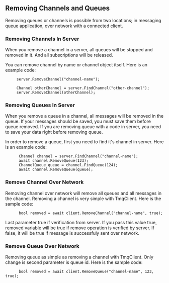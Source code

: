 ## Removing Channels and Queues

Removing queues or channels is possible from two locations;
in messaging queue application, over network with a connected client.

### Removing Channels In Server

When you remove a channel in a server, all queues will be stopped and removed in it. And all subscriptions will be released.

You can remove channel by name or channel object itself. Here is an example code:

         server.RemoveChannel("channel-name");

         Channel otherChannel = server.FindChannel("other-channel");
         server.RemoveChannel(otherChannel);


### Removing Queues In Server

When you remove a queue in a channel, all messages will be removed in the queue.
If your messages should be saved, you must save them before queue removed.
If you are removing queue with a code in server, you need to save your data right before removing queue.

In order to remove a queue, first you need to find it's channel in server. Here is an example code:

          Channel channel = server.FindChannel("channel-name");
          await channel.RemoveQueue(123);
          ChannelQueue queue = channel.FindQueue(124);
          await channel.RemoveQueue(queue);

### Remove Channel Over Network

Removing channel over network will remove all queues and all messages in the channel.
Removing a channel is very simple with TmqClient. Here is the sample code:

          bool removed = await client.RemoveChannel("channel-name", true);
          
Last parameter true if verification from server.
If you pass this value true, removed variable will be true if remove operation is verified by server.
If false, it will be true if message is successfuly sent over network.

### Remove Queue Over Network

Removing queue as simple as removing a channel with TmqClient.
Only change is second parameter is queue id.
Here is the sample code:

          bool removed = await client.RemoveQueue("channel-name", 123, true);
          
